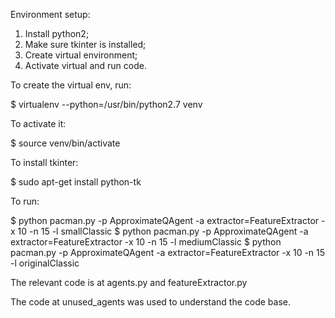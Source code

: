 Environment setup:

1. Install python2;
2. Make sure tkinter is installed;
3. Create virtual environment;
4. Activate virtual and run code.

To create the virtual env, run:

$ virtualenv --python=/usr/bin/python2.7 venv

To activate it:

$ source venv/bin/activate

To install tkinter:

$ sudo apt-get install python-tk

To run:

$ python pacman.py -p ApproximateQAgent -a extractor=FeatureExtractor -x 10 -n 15 -l smallClassic
$ python pacman.py -p ApproximateQAgent -a extractor=FeatureExtractor -x 10 -n 15 -l mediumClassic
$ python pacman.py -p ApproximateQAgent -a extractor=FeatureExtractor -x 10 -n 15 -l originalClassic

The relevant code is at agents.py and featureExtractor.py

The code at unused_agents was used to understand the code base.
